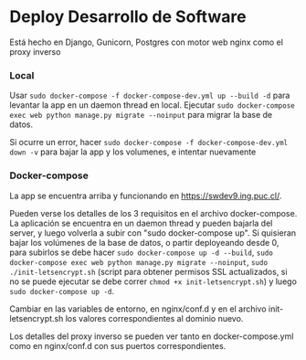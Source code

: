 # Deploy Desarrollo de Software

Está hecho en Django, Gunicorn, Postgres con motor web nginx como el proxy inverso

### Local

Usar `sudo docker-compose -f docker-compose-dev.yml up --build -d` para levantar la app en un daemon thread en local. Ejecutar `sudo docker-compose exec web python manage.py migrate --noinput` para migrar la base de datos.

Si ocurre un error, hacer `sudo docker-compose -f docker-compose-dev.yml down -v` para bajar la app y los volumenes, e intentar nuevamente

### Docker-compose

La app se encuentra arriba y funcionando en https://swdev9.ing.puc.cl/.

Pueden verse los detalles de los 3 requisitos en el archivo docker-compose. La aplicación se encuentra en un daemon thread y pueden bajarla del server, y luego volverla a subir con "sudo docker-compose up". Si quisieran bajar los volúmenes de la base de datos, o partir deployeando desde 0, para subirlos se debe hacer `sudo docker-compose up -d --build`, `sudo docker-compose exec web python manage.py migrate --noinput`, `sudo ./init-letsencrypt.sh` (script para obtener permisos SSL actualizados, si no se puede ejecutar se debe correr `chmod +x init-letsencrypt.sh`) y luego `sudo docker-compose up -d`.

Cambiar en las variables de entorno, en nginx/conf.d y en el archivo init-letsencrypt.sh los valores correspondientes al dominio nuevo.

Los detalles del proxy inverso se pueden ver tanto en docker-compose.yml como en nginx/conf.d con sus puertos correspondientes.
